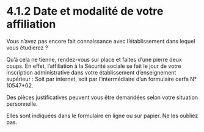# 4.1.2 Date et modalité de votre affiliation

Vous n’avez pas encore fait connaissance avec l’établissement dans lequel vous étudierez ?

Qu’à cela ne tienne, rendez-vous sur place et faites d’une pierre deux coups. En effet, l’affiliation à la Sécurité sociale se fait le jour de votre inscription administrative dans votre établissement d’enseignement supérieur : Soit par internet, soit par l’intermédiaire d’un
formulaire cerfa N° 10547*02.

Des pièces justificatives peuvent vous être demandées selon votre situation personnelle.

Elles sont indiquées dans le formulaire en ligne ou sur papier. Ne les oubliez pas.